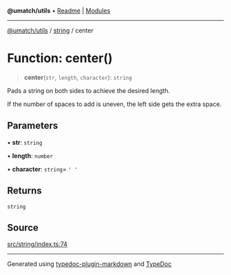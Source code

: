 **@umatch/utils** • [Readme](../../index.md) \| [Modules](../../modules.md)

***

[@umatch/utils](../../modules.md) / [string](../index.md) / center

# Function: center()

> **center**(`str`, `length`, `character`): `string`

Pads a string on both sides to achieve the desired length.

If the number of spaces to add is uneven, the left side gets the
extra space.

## Parameters

• **str**: `string`

• **length**: `number`

• **character**: `string`= `' '`

## Returns

`string`

## Source

[src/string/index.ts:74](https://github.com/umatch-oficial/utils/blob/6e00801/src/string/index.ts#L74)

***

Generated using [typedoc-plugin-markdown](https://www.npmjs.com/package/typedoc-plugin-markdown) and [TypeDoc](https://typedoc.org/)
